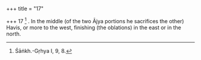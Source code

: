 +++
title = "17"

+++
17 [^8] . In the middle (of the two Ājya portions he sacrifices the other) Havis, or more to the west, finishing (the oblations) in the east or in the north.


[^8]:  Śāṅkh.-Gṛhya I, 9, 8.
